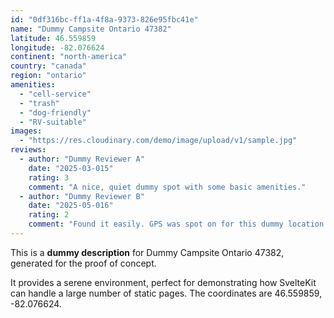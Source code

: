 ```yaml
---
id: "0df316bc-ff1a-4f8a-9373-826e95fbc41e"
name: "Dummy Campsite Ontario 47382"
latitude: 46.559859
longitude: -82.076624
continent: "north-america"
country: "canada"
region: "ontario"
amenities:
  - "cell-service"
  - "trash"
  - "dog-friendly"
  - "RV-suitable"
images:
  - "https://res.cloudinary.com/demo/image/upload/v1/sample.jpg"
reviews:
  - author: "Dummy Reviewer A"
    date: "2025-03-015"
    rating: 3
    comment: "A nice, quiet dummy spot with some basic amenities."
  - author: "Dummy Reviewer B"
    date: "2025-05-016"
    rating: 2
    comment: "Found it easily. GPS was spot on for this dummy location."
---
```


This is a **dummy description** for Dummy Campsite Ontario 47382, generated for the proof of concept.

It provides a serene environment, perfect for demonstrating how SvelteKit can handle a large number of static pages. The coordinates are 46.559859, -82.076624.
